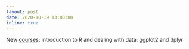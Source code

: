 ```yaml
---
layout: post
date: 2020-10-19 13:00:00
inline: true
---
```


New <a href="teaching">courses</a>: introduction to R and dealing with data: ggplot2 and dplyr
